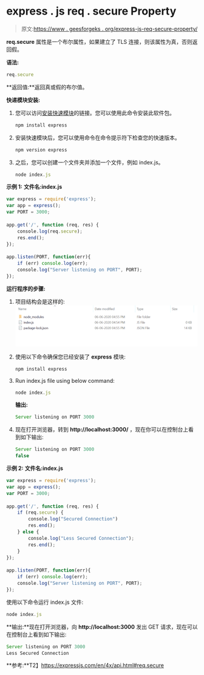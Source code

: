 # express . js req . secure Property

> 原文:[https://www . geesforgeks . org/express-js-req-secure-property/](https://www.geeksforgeeks.org/express-js-req-secure-property/)

**req.secure** 属性是一个布尔属性，如果建立了 TLS 连接，则该属性为真，否则返回假。

**语法:**

```js
req.secure
```

**返回值:**返回真或假的布尔值。

**快递模块安装:**

1.  您可以访问[安装快速模块](https://www.npmjs.com/package/express)的链接。您可以使用此命令安装此软件包。

    ```js
    npm install express
    ```

2.  安装快速模块后，您可以使用命令在命令提示符下检查您的快速版本。

    ```js
    npm version express
    ```

3.  之后，您可以创建一个文件夹并添加一个文件，例如 index.js。

    ```js
    node index.js
    ```

**示例 1:** **文件名:index.js**

```js
var express = require('express');
var app = express(); 
var PORT = 3000;

app.get('/', function (req, res) {
    console.log(req.secure);
    res.end(); 
});

app.listen(PORT, function(err){
    if (err) console.log(err);
    console.log("Server listening on PORT", PORT);
});
```

**运行程序的步骤:**

1.  项目结构会是这样的:
    ![](img/3209d9b4369c180282a34be8070d7d6e.png)
2.  使用以下命令确保您已经安装了 **express** 模块:

    ```js
    npm install express
    ```

3.  Run index.js file using below command:

    ```js
    node index.js
    ```

    **输出:**

    ```js
    Server listening on PORT 3000

    ```

4.  现在打开浏览器，转到 **http://localhost:3000/** ，现在你可以在控制台上看到如下输出:

    ```js
    Server listening on PORT 3000
    false

    ```

**示例 2:** **文件名:index.js**

```js
var express = require('express');
var app = express(); 
var PORT = 3000;

app.get('/', function (req, res) {
    if (req.secure) {
        console.log("Secured Connection")
        res.end(); 
    } else {
        console.log("Less Secured Connection");
        res.end(); 
    }
});

app.listen(PORT, function(err){
    if (err) console.log(err);
    console.log("Server listening on PORT", PORT);
});
```

使用以下命令运行 index.js 文件:

```js
node index.js
```

**输出:**现在打开浏览器，向 **http://localhost:3000** 发出 GET 请求，现在可以在控制台上看到如下输出:

```js
Server listening on PORT 3000
Less Secured Connection

```

**参考:**T2】https://expressjs.com/en/4x/api.html#req.secure